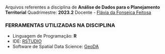 Arquivos referentes a disciplina de **Análise de Dados para o Planejamento Territorial** 
Quadrimestre: **2023.2** 
Docente - [Flávia da Fonseica Feitosa](https://www.ufabc.edu.br/ensino/docentes/flavia-da-fonseca-feitosa)

### FERRAMENTAS UTILIZADAS NA DISCIPLINA
- Linguagem de Programação: **R**
- IDE: [RSTUDIO](https://posit.co/download/rstudio-desktop/)
- Software de Spatial Data Science: [GeoDA](https://geodacenter.github.io/)

